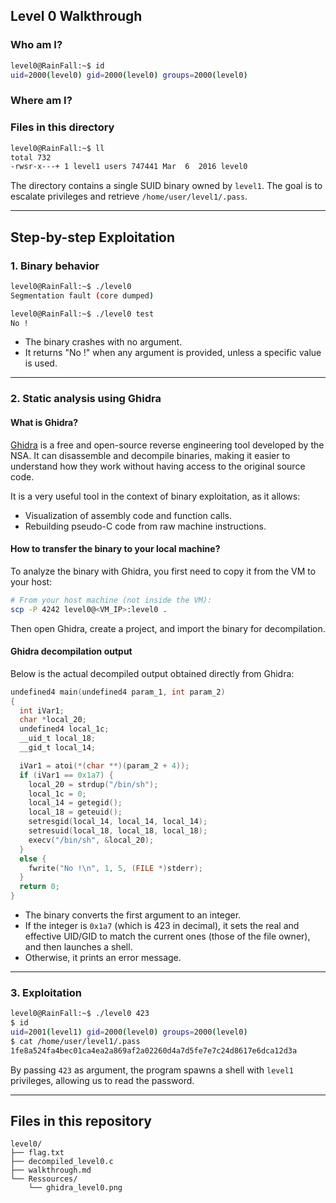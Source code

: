 ## Level 0 Walkthrough

### Who am I?

```bash
level0@RainFall:~$ id
uid=2000(level0) gid=2000(level0) groups=2000(level0)
```

### Where am I?

### Files in this directory

```bash
level0@RainFall:~$ ll
total 732
-rwsr-x---+ 1 level1 users 747441 Mar  6  2016 level0
```

The directory contains a single SUID binary owned by `level1`. The goal is to escalate privileges and retrieve `/home/user/level1/.pass`.

---

## Step-by-step Exploitation

### 1. Binary behavior

```bash
level0@RainFall:~$ ./level0
Segmentation fault (core dumped)

level0@RainFall:~$ ./level0 test
No !
```

* The binary crashes with no argument.
* It returns "No !" when any argument is provided, unless a specific value is used.

---

### 2. Static analysis using Ghidra

#### What is Ghidra?

[Ghidra](https://ghidra-sre.org/) is a free and open-source reverse engineering tool developed by the NSA. It can disassemble and decompile binaries, making it easier to understand how they work without having access to the original source code.

It is a very useful tool in the context of binary exploitation, as it allows:

* Visualization of assembly code and function calls.
* Rebuilding pseudo-C code from raw machine instructions.

#### How to transfer the binary to your local machine?

To analyze the binary with Ghidra, you first need to copy it from the VM to your host:

```bash
# From your host machine (not inside the VM):
scp -P 4242 level0@<VM_IP>:level0 .
```

Then open Ghidra, create a project, and import the binary for decompilation.

#### Ghidra decompilation output

Below is the actual decompiled output obtained directly from Ghidra:

```c
undefined4 main(undefined4 param_1, int param_2)
{
  int iVar1;
  char *local_20;
  undefined4 local_1c;
  __uid_t local_18;
  __gid_t local_14;

  iVar1 = atoi(*(char **)(param_2 + 4));
  if (iVar1 == 0x1a7) {
    local_20 = strdup("/bin/sh");
    local_1c = 0;
    local_14 = getegid();
    local_18 = geteuid();
    setresgid(local_14, local_14, local_14);
    setresuid(local_18, local_18, local_18);
    execv("/bin/sh", &local_20);
  }
  else {
    fwrite("No !\n", 1, 5, (FILE *)stderr);
  }
  return 0;
}
```

* The binary converts the first argument to an integer.
* If the integer is `0x1a7` (which is 423 in decimal), it sets the real and effective UID/GID to match the current ones (those of the file owner), and then launches a shell.
* Otherwise, it prints an error message.

---

### 3. Exploitation

```bash
level0@RainFall:~$ ./level0 423
$ id
uid=2001(level1) gid=2000(level0) groups=2000(level0)
$ cat /home/user/level1/.pass
1fe8a524fa4bec01ca4ea2a869af2a02260d4a7d5fe7e7c24d8617e6dca12d3a
```

By passing `423` as argument, the program spawns a shell with `level1` privileges, allowing us to read the password.

---

## Files in this repository

```
level0/
├── flag.txt
├── decompiled_level0.c
├── walkthrough.md
└── Ressources/
    └── ghidra_level0.png
```

